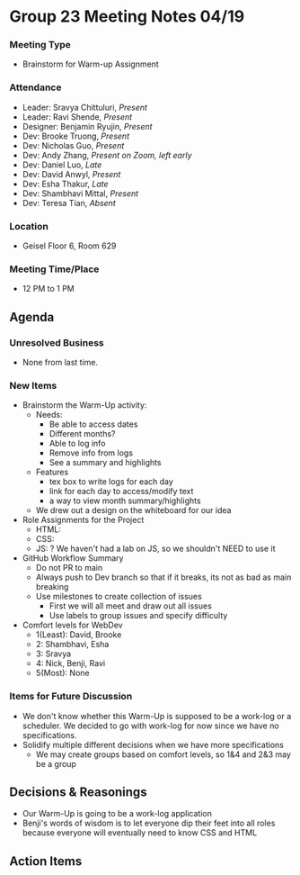 # Group 23 Meeting Notes 04/19 
### Meeting Type
- Brainstorm for Warm-up Assignment  
### Attendance
- Leader: Sravya Chittuluri, _Present_
- Leader: Ravi Shende, _Present_
- Designer: Benjamin Ryujin, _Present_
- Dev: Brooke Truong, _Present_
- Dev: Nicholas Guo, _Present_
- Dev: Andy Zhang, _Present on Zoom, left early_ 
- Dev: Daniel Luo, _Late_
- Dev: David Anwyl, _Present_
- Dev: Esha Thakur, _Late_
- Dev: Shambhavi Mittal, _Present_
- Dev: Teresa Tian, _Absent_
### Location
- Geisel Floor 6, Room 629
### Meeting Time/Place
- 12 PM to 1 PM 
## Agenda
### Unresolved Business
- None from last time.
### New Items
- Brainstorm the Warm-Up activity:
    - Needs:
        - Be able to access dates
        - Different months?
        - Able to log info
        - Remove info from logs
        - See a summary and highlights 
    - Features
        - tex box to write logs for each day 
        - link for each day to access/modify text
        - a way to view month summary/highlights 
    - We drew out a design on the whiteboard for our idea 
- Role Assignments for the Project
    - HTML: 
    - CSS: 
    - JS: ? We haven't had a lab on JS, so we shouldn't NEED to use it 
- GitHub Workflow Summary 
    - Do not PR to main
    - Always push to Dev branch so that if it breaks, its not as bad as main breaking 
    - Use milestones to create collection of issues 
        - First we will all meet and draw out all issues
        - Use labels to group issues and specify difficulty 
- Comfort levels for WebDev
    - 1(Least): David, Brooke 
    - 2: Shambhavi, Esha
    - 3: Sravya
    - 4: Nick, Benji, Ravi
    - 5(Most): None

### Items for Future Discussion
- We don't know whether this Warm-Up is supposed to be a work-log or a scheduler. We decided to go with work-log for now since we have no specifications. 
- Solidify multiple different decisions when we have more specifications
    - We may create groups based on comfort levels, so 1&4 and 2&3 may be a group
## Decisions & Reasonings
- Our Warm-Up is going to be a work-log application
- Benji's words of wisdom is to let everyone dip their feet into all roles because everyone will eventually need to know CSS and HTML
## Action Items